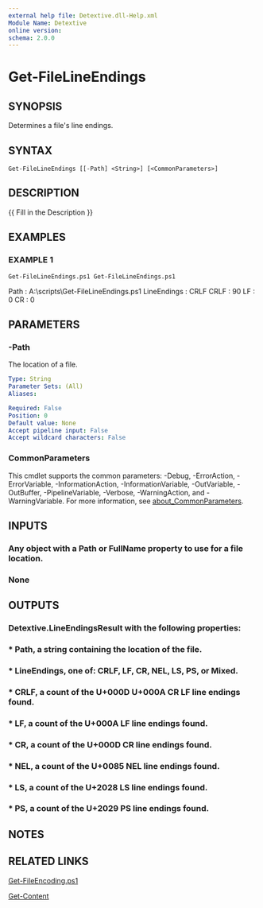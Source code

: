```yaml
---
external help file: Detextive.dll-Help.xml
Module Name: Detextive
online version:
schema: 2.0.0
---
```


# Get-FileLineEndings

## SYNOPSIS
Determines a file's line endings.

## SYNTAX

```
Get-FileLineEndings [[-Path] <String>] [<CommonParameters>]
```

## DESCRIPTION
{{ Fill in the Description }}

## EXAMPLES

### EXAMPLE 1
```
Get-FileLineEndings.ps1 Get-FileLineEndings.ps1
```

Path        : A:\scripts\Get-FileLineEndings.ps1
LineEndings : CRLF
CRLF        : 90
LF          : 0
CR          : 0

## PARAMETERS

### -Path
The location of a file.

```yaml
Type: String
Parameter Sets: (All)
Aliases:

Required: False
Position: 0
Default value: None
Accept pipeline input: False
Accept wildcard characters: False
```

### CommonParameters
This cmdlet supports the common parameters: -Debug, -ErrorAction, -ErrorVariable, -InformationAction, -InformationVariable, -OutVariable, -OutBuffer, -PipelineVariable, -Verbose, -WarningAction, and -WarningVariable. For more information, see [about_CommonParameters](http://go.microsoft.com/fwlink/?LinkID=113216).

## INPUTS

### Any object with a Path or FullName property to use for a file location.
### None

## OUTPUTS

### Detextive.LineEndingsResult with the following properties:
### * Path, a string containing the location of the file.
### * LineEndings, one of: CRLF, LF, CR, NEL, LS, PS, or Mixed.
### * CRLF, a count of the U+000D U+000A CR LF line endings found.
### * LF, a count of the U+000A LF line endings found.
### * CR, a count of the U+000D CR line endings found.
### * NEL, a count of the U+0085 NEL line endings found.
### * LS, a count of the U+2028 LS line endings found.
### * PS, a count of the U+2029 PS line endings found.

## NOTES

## RELATED LINKS

[Get-FileEncoding.ps1]()

[Get-Content]()

